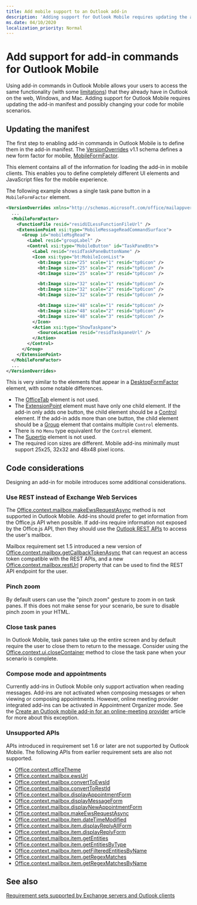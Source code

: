 ```yaml
---
title: Add mobile support to an Outlook add-in
description: 'Adding support for Outlook Mobile requires updating the add-in manifest and possibly changing your code for mobile scenarios.'
ms.date: 04/10/2020
localization_priority: Normal
---
```


# Add support for add-in commands for Outlook Mobile

Using add-in commands in Outlook Mobile allows your users to access the same functionality (with some [limitations](#code-considerations)) that they already have in Outlook on the web, Windows, and Mac. Adding support for Outlook Mobile requires updating the add-in manifest and possibly changing your code for mobile scenarios.

## Updating the manifest

The first step to enabling add-in commands in Outlook Mobile is to define them in the add-in manifest. The [VersionOverrides](../reference/manifest/versionoverrides.md) v1.1 schema defines a new form factor for mobile, [MobileFormFactor](../reference/manifest/mobileformfactor.md).

This element contains all of the information for loading the add-in in mobile clients. This enables you to define completely different UI elements and JavaScript files for the mobile experience.

The following example shows a single task pane button in a `MobileFormFactor` element.

```xml
<VersionOverrides xmlns="http://schemas.microsoft.com/office/mailappversionoverrides/1.1" xsi:type="VersionOverridesV1_1">
  ...
  <MobileFormFactor>
    <FunctionFile resid="residUILessFunctionFileUrl" />
    <ExtensionPoint xsi:type="MobileMessageReadCommandSurface">
      <Group id="mobileMsgRead">
        <Label resid="groupLabel" />
        <Control xsi:type="MobileButton" id="TaskPaneBtn">
          <Label resid="residTaskPaneButtonName" />
          <Icon xsi:type="bt:MobileIconList">
            <bt:Image size="25" scale="1" resid="tp0icon" />
            <bt:Image size="25" scale="2" resid="tp0icon" />
            <bt:Image size="25" scale="3" resid="tp0icon" />

            <bt:Image size="32" scale="1" resid="tp0icon" />
            <bt:Image size="32" scale="2" resid="tp0icon" />
            <bt:Image size="32" scale="3" resid="tp0icon" />

            <bt:Image size="48" scale="1" resid="tp0icon" />
            <bt:Image size="48" scale="2" resid="tp0icon" />
            <bt:Image size="48" scale="3" resid="tp0icon" />
          </Icon>
          <Action xsi:type="ShowTaskpane">
            <SourceLocation resid="residTaskpaneUrl" />
          </Action>
        </Control>
      </Group>
    </ExtensionPoint>
  </MobileFormFactor>
  ...
</VersionOverrides>
```

This is very similar to the elements that appear in a [DesktopFormFactor](../reference/manifest/desktopformfactor.md) element, with some notable differences.

- The [OfficeTab](../reference/manifest/officetab.md) element is not used.
- The [ExtensionPoint](../reference/manifest/extensionpoint.md) element must have only one child element. If the add-in only adds one button, the child element should be a [Control](../reference/manifest/control.md) element. If the add-in adds more than one button, the child element should be a [Group](../reference/manifest/group.md) element that contains multiple `Control` elements.
- There is no `Menu` type equivalent for the `Control` element.
- The [Supertip](../reference/manifest/supertip.md) element is not used.
- The required icon sizes are different. Mobile add-ins minimally must support 25x25, 32x32 and 48x48 pixel icons.

## Code considerations

Designing an add-in for mobile introduces some additional considerations.

### Use REST instead of Exchange Web Services

The [Office.context.mailbox.makeEwsRequestAsync](../reference/objectmodel/preview-requirement-set/office.context.mailbox.md#methods) method is not supported in Outlook Mobile. Add-ins should prefer to get information from the Office.js API when possible. If add-ins require information not exposed by the Office.js API, then they should use the [Outlook REST APIs](/outlook/rest/) to access the user's mailbox.

Mailbox requirement set 1.5 introduced a new version of [Office.context.mailbox.getCallbackTokenAsync](../reference/objectmodel/preview-requirement-set/office.context.mailbox.md#methods) that can request an access token compatible with the REST APIs, and a new [Office.context.mailbox.restUrl](../reference/objectmodel/preview-requirement-set/office.context.mailbox.md#properties) property that can be used to find the REST API endpoint for the user.

### Pinch zoom

By default users can use the "pinch zoom" gesture to zoom in on task panes. If this does not make sense for your scenario, be sure to disable pinch zoom in your HTML.

### Close task panes

In Outlook Mobile, task panes take up the entire screen and by default require the user to close them to return to the message. Consider using the [Office.context.ui.closeContainer](/javascript/api/office/office.ui#closecontainer--) method to close the task pane when your scenario is complete.

### Compose mode and appointments

Currently add-ins in Outlook Mobile only support activation when reading messages. Add-ins are not activated when composing messages or when viewing or composing appointments. However, online meeting provider integrated add-ins can be activated in Appointment Organizer mode. See the [Create an Outlook mobile add-in for an online-meeting provider](online-meeting.md) article for more about this exception.

### Unsupported APIs

APIs introduced in requirement set 1.6 or later are not supported by Outlook Mobile. The following APIs from earlier requirement sets are also not supported.

  - [Office.context.officeTheme](../reference/objectmodel/preview-requirement-set/office.context.md#officetheme-officetheme)
  - [Office.context.mailbox.ewsUrl](../reference/objectmodel/preview-requirement-set/office.context.mailbox.md#properties)
  - [Office.context.mailbox.convertToEwsId](../reference/objectmodel/preview-requirement-set/office.context.mailbox.md#methods)
  - [Office.context.mailbox.convertToRestId](../reference/objectmodel/preview-requirement-set/office.context.mailbox.md#methods)
  - [Office.context.mailbox.displayAppointmentForm](../reference/objectmodel/preview-requirement-set/office.context.mailbox.md#methods)
  - [Office.context.mailbox.displayMessageForm](../reference/objectmodel/preview-requirement-set/office.context.mailbox.md#methods)
  - [Office.context.mailbox.displayNewAppointmentForm](../reference/objectmodel/preview-requirement-set/office.context.mailbox.md#methods)
  - [Office.context.mailbox.makeEwsRequestAsync](../reference/objectmodel/preview-requirement-set/office.context.mailbox.md#methods)
  - [Office.context.mailbox.item.dateTimeModified](../reference/objectmodel/preview-requirement-set/office.context.mailbox.item.md#properties)
  - [Office.context.mailbox.item.displayReplyAllForm](../reference/objectmodel/preview-requirement-set/office.context.mailbox.item.md#methods)
  - [Office.context.mailbox.item.displayReplyForm](../reference/objectmodel/preview-requirement-set/office.context.mailbox.item.md#methods)
  - [Office.context.mailbox.item.getEntities](../reference/objectmodel/preview-requirement-set/office.context.mailbox.item.md#methods)
  - [Office.context.mailbox.item.getEntitiesByType](../reference/objectmodel/preview-requirement-set/office.context.mailbox.item.md#methods)
  - [Office.context.mailbox.item.getFilteredEntitiesByName](../reference/objectmodel/preview-requirement-set/office.context.mailbox.item.md#methods)
  - [Office.context.mailbox.item.getRegexMatches](../reference/objectmodel/preview-requirement-set/office.context.mailbox.item.md#methods)
  - [Office.context.mailbox.item.getRegexMatchesByName](../reference/objectmodel/preview-requirement-set/office.context.mailbox.item.md#methods)

## See also

[Requirement sets supported by Exchange servers and Outlook clients](../reference/requirement-sets/outlook-api-requirement-sets.md#requirement-sets-supported-by-exchange-servers-and-outlook-clients)